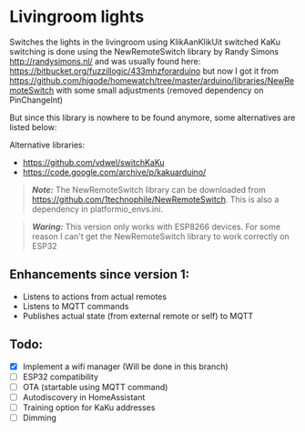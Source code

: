 # Livingroom lights

Switches the lights in the livingroom using KlikAanKlikUit switched
KaKu switching is done using the NewRemoteSwitch library by Randy Simons http://randysimons.nl/
and was usually found here: https://bitbucket.org/fuzzillogic/433mhzforarduino but now I got
it from https://github.com/hjgode/homewatch/tree/master/arduino/libraries/NewRemoteSwitch with
some small adjustments (removed dependency on PinChangeInt)

But since this library is nowhere to be found anymore, some alternatives are listed below:

Alternative libraries:
- https://github.com/vdwel/switchKaKu
- https://code.google.com/archive/p/kakuarduino/

> **_Note:_** The NewRemoteSwitch library can be downloaded from https://github.com/1technophile/NewRemoteSwitch. This is also a dependency in platformio_envs.ini.

> **_Waring:_** This version only works with ESP8266 devices. For some reason I can't get the NewRemoteSwitch library to work correctly on ESP32

## Enhancements since version 1:

- Listens to actions from actual remotes
- Listens to MQTT commands
- Publishes actual state (from external remote or self) to MQTT

## Todo:

- [X] Implement a wifi manager (Will be done in this branch)
- [ ] ESP32 compatibility
- [ ] OTA (startable using MQTT command)
- [ ] Autodiscovery in HomeAssistant
- [ ] Training option for KaKu addresses
- [ ] Dimming